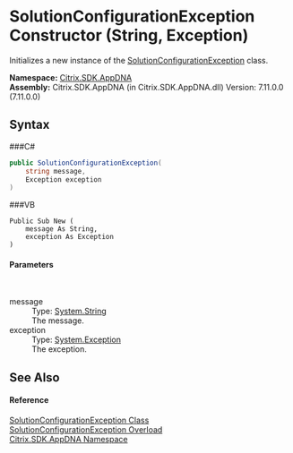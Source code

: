 # SolutionConfigurationException Constructor (String, Exception)
 

Initializes a new instance of the <a href="T_Citrix_SDK_AppDNA_SolutionConfigurationException">SolutionConfigurationException</a> class.

**Namespace:**&nbsp;<a href="N_Citrix_SDK_AppDNA">Citrix.SDK.AppDNA</a><br />**Assembly:**&nbsp;Citrix.SDK.AppDNA (in Citrix.SDK.AppDNA.dll) Version: 7.11.0.0 (7.11.0.0)

## Syntax

###C#
```csharp
public SolutionConfigurationException(
	string message,
	Exception exception
)
```

###VB
```vbnet
Public Sub New ( 
	message As String,
	exception As Exception
)
```


#### Parameters
&nbsp;<dl><dt>message</dt><dd>Type: <a href="http://msdn2.microsoft.com/en-us/library/s1wwdcbf" target="_blank">System.String</a><br />The message.</dd><dt>exception</dt><dd>Type: <a href="http://msdn2.microsoft.com/en-us/library/c18k6c59" target="_blank">System.Exception</a><br />The exception.</dd></dl>

## See Also


#### Reference
<a href="T_Citrix_SDK_AppDNA_SolutionConfigurationException">SolutionConfigurationException Class</a><br /><a href="Overload_Citrix_SDK_AppDNA_SolutionConfigurationException__ctor">SolutionConfigurationException Overload</a><br /><a href="N_Citrix_SDK_AppDNA">Citrix.SDK.AppDNA Namespace</a><br />